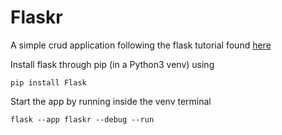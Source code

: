 # Flaskr

A simple crud application following the flask tutorial found [here](https://flask.palletsprojects.com/en/2.2.x/tutorial/)

Install flask through pip (in a Python3 venv) using

``` terminal
pip install Flask
```

Start the app by running inside the venv terminal
``` terminal
flask --app flaskr --debug --run
```